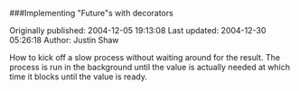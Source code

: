 ###Implementing "Future"s with decorators

Originally published: 2004-12-05 19:13:08
Last updated: 2004-12-30 05:26:18
Author: Justin Shaw

How to kick off a slow process without waiting around for the result.  The process is run in the background until the value is actually needed at which time it blocks until the value is ready.
